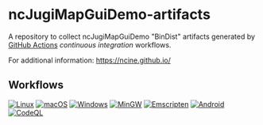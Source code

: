 # ncJugiMapGuiDemo-artifacts
A repository to collect ncJugiMapGuiDemo "BinDist" artifacts generated by [GitHub Actions](https://github.com/nCine/ncJugiMapGuiDemo/actions) _continuous integration_ workflows.

For additional information: https://ncine.github.io/

## Workflows

[![Linux](https://github.com/nCine/ncJugiMapGuiDemo/workflows/Linux/badge.svg)](https://github.com/nCine/ncJugiMapGuiDemo/actions?workflow=Linux)
[![macOS](https://github.com/nCine/ncJugiMapGuiDemo/workflows/macOS/badge.svg)](https://github.com/nCine/ncJugiMapGuiDemo/actions?workflow=macOS)
[![Windows](https://github.com/nCine/ncJugiMapGuiDemo/workflows/Windows/badge.svg)](https://github.com/nCine/ncJugiMapGuiDemo/actions?workflow=Windows)
[![MinGW](https://github.com/nCine/ncJugiMapGuiDemo/workflows/MinGW/badge.svg)](https://github.com/nCine/ncJugiMapGuiDemo/actions?workflow=MinGW)
[![Emscripten](https://github.com/nCine/ncJugiMapGuiDemo/workflows/Emscripten/badge.svg)](https://github.com/nCine/ncJugiMapGuiDemo/actions?workflow=Emscripten)
[![Android](https://github.com/nCine/ncJugiMapGuiDemo/workflows/Android/badge.svg)](https://github.com/nCine/ncJugiMapGuiDemo/actions?workflow=Android)
[![CodeQL](https://github.com/nCine/ncJugiMapGuiDemo/workflows/CodeQL/badge.svg)](https://github.com/nCine/ncJugiMapGuiDemo/actions?workflow=CodeQL)
